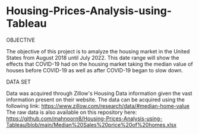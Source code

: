 # Housing-Prices-Analysis-using-Tableau

OBJECTIVE

The objective of this project is to amalyze the housing market in the United States from August 2018 until July 2022. This date range will show the effects that COVID-19 had on the housing market taking the median value of houses before COVID-19 as well as after COVID-19 began to slow down. 

DATA SET

Data was acquired through Zillow's Housing Data information given the vast information present on their website. The data can be acquired using the following link: 
https://www.zillow.com/research/data/#median-home-value 
The raw data is also available on this repository here: 
https://github.com/mahnoorn8/Housing-Prices-Analysis-using-Tableau/blob/main/Median%20Sales%20price%20of%20homes.xlsx

